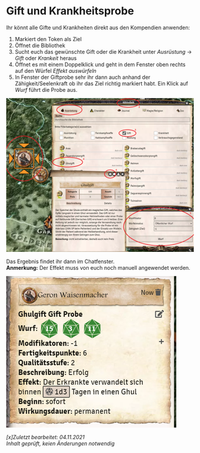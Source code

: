 # Gift und Krankheitsprobe
Ihr könnt alle Gifte und Krankheiten direkt aus den Kompendien anwenden:
1. Markiert den Token als Ziel
2. Öffnet die Bibliothek
3. Sucht euch das gewünschte Gift oder die Krankheit unter *Ausrüstung* -> *Gift* oder *Krankeit* heraus
4. Öffnet es mit einem Doppelklick und geht in dem Fenster oben rechts auf den Würfel *Effekt auswürfeln*
5. In Fenster der Giftprobe sehr ihr dann auch anhand der Zähigkeit/Seelenkraft ob ihr das Ziel richtig markiert habt. Ein Klick auf *Wurf* führt die Probe aus.
  
  ![Gift Probe](de/images/de-gift-und-krankheitsprobe_0.png)
  
Das Ergebnis findet ihr dann im Chatfenster.  
**Anmerkung:** Der Effekt muss von euch noch manuell angewendet werden.  

  ![Gift Chatfenster](de/images/de-gift-und-krankheitsprobe_1.png)

*[x]Zuletzt bearbeitet: 04.11.2021*  
*Inhalt geprüft, keien Änderungen notwendig*
